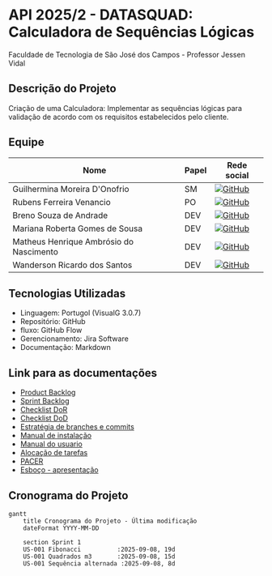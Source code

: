 # API 2025/2 - DATASQUAD: Calculadora de Sequências Lógicas
Faculdade de Tecnologia de São José dos Campos - Professor Jessen Vidal


##  Descrição do Projeto
Criação de uma Calculadora: Implementar as sequências lógicas para validação de acordo com os requisitos estabelecidos pelo cliente.


##  Equipe
| Nome | Papel | Rede social |
|------|-------|-------------|
| Guilhermina Moreira D'Onofrio | SM | [![GitHub](https://img.shields.io/badge/GitHub-181717?style=for-the-badge&logo=github&logoColor=white)](https://github.com/guismdonofrio) |
| Rubens Ferreira Venancio | PO | [![GitHub](https://img.shields.io/badge/GitHub-181717?style=for-the-badge&logo=github&logoColor=white)](https://github.com/rubensvnc/) |
| Breno Souza de Andrade | DEV | [![GitHub](https://img.shields.io/badge/GitHub-181717?style=for-the-badge&logo=github&logoColor=white)](https://github.com/brenobsa) |
| Mariana Roberta Gomes de Sousa | DEV | [![GitHub](https://img.shields.io/badge/GitHub-181717?style=for-the-badge&logo=github&logoColor=white)](https://github.com/MarinanaSousa) |
| Matheus Henrique Ambrósio do Nascimento | DEV | [![GitHub](https://img.shields.io/badge/GitHub-181717?style=for-the-badge&logo=github&logoColor=white)](https://github.com/Froguie) |
| Wanderson Ricardo dos Santos | DEV | [![GitHub](https://img.shields.io/badge/GitHub-181717?style=for-the-badge&logo=github&logoColor=white)](https://github.com/Wander717) |


##  Tecnologias Utilizadas
- Linguagem: Portugol (VisualG 3.0.7)
- Repositório: GitHub
- fluxo: GitHub Flow
- Gerencionamento: Jira Software
- Documentação: Markdown


##  Link para as documentações 
- [Product Backlog](docs/backlog/product_backlog.md)
- [Sprint Backlog](docs/backlog/sprint_backlog_sprint1.md)
- [Checklist DoR](docs/backlog/dor_checklist_sprint1.md)
- [Checklist DoD](docs/backlog/dod_checklist_sprint1.md)
- [Estratégia de branches e commits](docs/estrategia/branch_e_commits.md)
- [Manual de instalação](docs/manual/instalacao.md)
- [Manual do usuario](docs/manual/usuario.md)
- [Alocação de tarefas](docs/tarefas/alocacao_tarefas_sprint1.md)
- [PACER](docs/softskills/avaliacao_pacer_sprint1.md)
- [Esboço - apresentação](docs/apresentacoes/sprint1_review.md)


## Cronograma do Projeto

```mermaid
gantt
    title Cronograma do Projeto - Última modificação
    dateFormat YYYY-MM-DD
    
    section Sprint 1
    US-001 Fibonacci          :2025-09-08, 19d
    US-001 Quadrados m3       :2025-09-08, 15d
    US-001 Sequência alternada :2025-09-08, 8d
